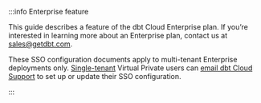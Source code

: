 :::info Enterprise feature

This guide describes a feature of the dbt Cloud Enterprise plan. If you’re interested in learning more about an Enterprise plan, contact us at [sales@getdbt.com](sales@getdbt.com).

These SSO configuration documents apply to multi-tenant Enterprise deployments only. [Single-tenant](/docs/cloud/about-cloud/tenancy#single-tenant) Virtual Private users can [email dbt Cloud Support](mailto:support@getdbt.com) to set up or update their SSO configuration. 

:::
